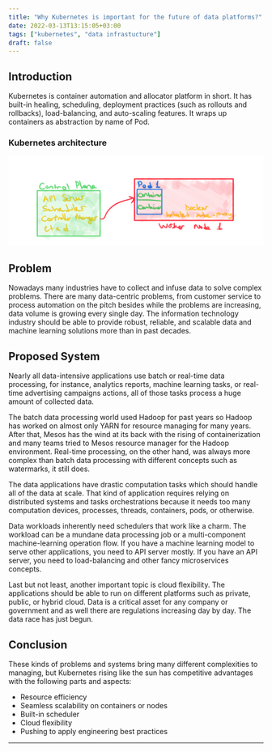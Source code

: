 ```yaml
---
title: "Why Kubernetes is important for the future of data platforms?"
date: 2022-03-13T13:15:05+03:00
tags: ["kubernetes", "data infrastucture"]
draft: false
---
```


## Introduction

Kubernetes is container automation and allocator platform in short. It has built-in healing, scheduling, deployment practices (such as rollouts and rollbacks), load-balancing, and auto-scaling features. It wraps up containers as abstraction by name of Pod.

### Kubernetes architecture

![Kubernetes Architecture](kubernetes_architecture.png)

## Problem

Nowadays many industries have to collect and infuse data to solve complex problems. There are many data-centric problems, from customer service to process automation on the pitch besides while the problems are increasing, data volume is growing every single day. The information technology industry should be able to provide robust, reliable, and scalable data and machine learning solutions more than in past decades.

## Proposed System

Nearly all data-intensive applications use batch or real-time data processing, for instance, analytics reports, machine learning tasks, or real-time advertising campaigns actions, all of those tasks process a huge amount of collected data.

The batch data processing world used Hadoop for past years so Hadoop has worked on almost only YARN for resource managing for many years. After that, Mesos has the wind at its back with the rising of containerization and many teams tried to Mesos resource manager for the Hadoop environment. Real-time processing, on the other hand, was always more complex than batch data processing with different concepts such as watermarks, it still does.

The data applications have drastic computation tasks which should handle all of the data at scale. That kind of application requires relying on distributed systems and tasks orchestrations because it needs too many computation devices, processes, threads, containers, pods, or otherwise.

Data workloads inherently need schedulers that work like a charm. The workload can be a mundane data processing job or a multi-component machine-learning operation flow. If you have a machine learning model to serve other applications, you need to API server mostly. If you have an API server, you need to load-balancing and other fancy microservices concepts.

Last but not least, another important topic is cloud flexibility. The applications should be able to run on different platforms such as private, public, or hybrid cloud. Data is a critical asset for any company or government and as well there are regulations increasing day by day. The data race has just begun.

## Conclusion

These kinds of problems and systems bring many different complexities to managing, but Kubernetes rising like the sun has competitive advantages with the following parts and aspects:

- Resource efficiency
- Seamless scalability on containers or nodes
- Built-in scheduler
- Cloud flexibility
- Pushing to apply engineering best practices

---

<script async data-uid="46fa8c47ab" src="https://mert-kavi.ck.page/46fa8c47ab/index.js"></script>
